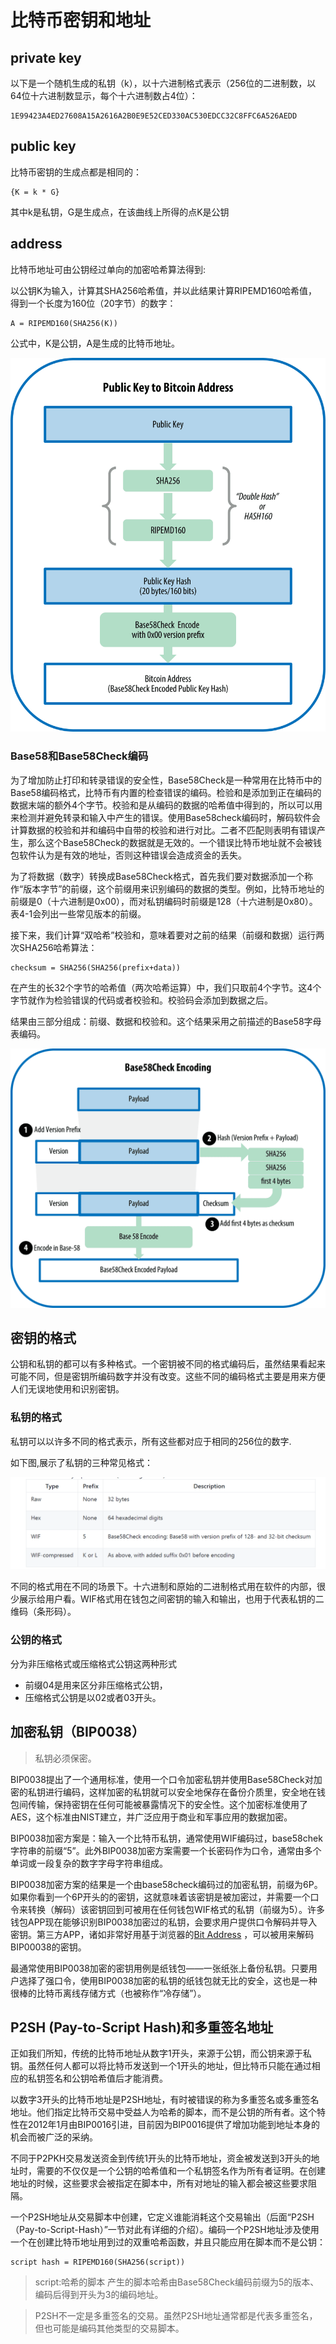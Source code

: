 # 比特币密钥和地址
## private key 
以下是一个随机生成的私钥（k），以十六进制格式表示（256位的二进制数，以64位十六进制数显示，每个十六进制数占4位）：
```
1E99423A4ED27608A15A2616A2B0E9E52CED330AC530EDCC32C8FFC6A526AEDD
```

## public key
比特币密钥的生成点都是相同的：
```
{K = k * G}
```
其中k是私钥，G是生成点，在该曲线上所得的点K是公钥

## address
比特币地址可由公钥经过单向的加密哈希算法得到:

以公钥K为输入，计算其SHA256哈希值，并以此结果计算RIPEMD160哈希值，得到一个长度为160位（20字节）的数字：
```
A = RIPEMD160(SHA256(K))
```
公式中，K是公钥，A是生成的比特币地址。

![](./imgs/address.png)

### Base58和Base58Check编码
为了增加防止打印和转录错误的安全性，Base58Check是一种常用在比特币中的Base58编码格式，比特币有内置的检查错误的编码。检验和是添加到正在编码的数据末端的额外4个字节。校验和是从编码的数据的哈希值中得到的，所以可以用来检测并避免转录和输入中产生的错误。使用Base58check编码时，解码软件会计算数据的校验和并和编码中自带的校验和进行对比。二者不匹配则表明有错误产生，那么这个Base58Check的数据就是无效的。一个错误比特币地址就不会被钱包软件认为是有效的地址，否则这种错误会造成资金的丢失。

为了将数据（数字）转换成Base58Check格式，首先我们要对数据添加一个称作“版本字节”的前缀，这个前缀用来识别编码的数据的类型。例如，比特币地址的前缀是0（十六进制是0x00），而对私钥编码时前缀是128（十六进制是0x80）。表4-1会列出一些常见版本的前缀。

接下来，我们计算“双哈希”校验和，意味着要对之前的结果（前缀和数据）运行两次SHA256哈希算法：
```
checksum = SHA256(SHA256(prefix+data))
```
在产生的长32个字节的哈希值（两次哈希运算）中，我们只取前4个字节。这4个字节就作为检验错误的代码或者校验和。校验码会添加到数据之后。

结果由三部分组成：前缀、数据和校验和。这个结果采用之前描述的Base58字母表编码。

![](./imgs/Base58Check.png)

## 密钥的格式
公钥和私钥的都可以有多种格式。一个密钥被不同的格式编码后，虽然结果看起来可能不同，但是密钥所编码数字并没有改变。这些不同的编码格式主要是用来方便人们无误地使用和识别密钥。
###  私钥的格式
私钥可以以许多不同的格式表示，所有这些都对应于相同的256位的数字.

如下图,展示了私钥的三种常见格式：

![](./imgs/privateKey.png)

不同的格式用在不同的场景下。十六进制和原始的二进制格式用在软件的内部，很少展示给用户看。WIF格式用在钱包之间密钥的输入和输出，也用于代表私钥的二维码（条形码）。
###  公钥的格式
分为非压缩格式或压缩格式公钥这两种形式
- 前缀04是用来区分非压缩格式公钥，
- 压缩格式公钥是以02或者03开头。

## 加密私钥（BIP0038）
> 私钥必须保密。

BIP0038提出了一个通用标准，使用一个口令加密私钥并使用Base58Check对加密的私钥进行编码，这样加密的私钥就可以安全地保存在备份介质里，安全地在钱包间传输，保持密钥在任何可能被暴露情况下的安全性。这个加密标准使用了AES，这个标准由NIST建立，并广泛应用于商业和军事应用的数据加密。

BIP0038加密方案是：输入一个比特币私钥，通常使用WIF编码过，base58chek字符串的前缀“5”。此外BIP0038加密方案需要一个长密码作为口令，通常由多个单词或一段复杂的数字字母字符串组成。

BIP0038加密方案的结果是一个由base58check编码过的加密私钥，前缀为6P。如果你看到一个6P开头的的密钥，这就意味着该密钥是被加密过，并需要一个口令来转换（解码）该密钥回到可被用在任何钱包WIF格式的私钥（前缀为5）。许多钱包APP现在能够识别BIP0038加密过的私钥，会要求用户提供口令解码并导入密钥。第三方APP，诸如非常好用基于浏览器的[Bit Address](http://bitaddress.org/) ，可以被用来解码BIP00038的密钥。

最通常使用BIP0038加密的密钥用例是纸钱包——一张纸张上备份私钥。只要用户选择了强口令，使用BIP0038加密的私钥的纸钱包就无比的安全，这也是一种很棒的比特币离线存储方式（也被称作“冷存储”）。

## P2SH (Pay-to-Script Hash)和多重签名地址
正如我们所知，传统的比特币地址从数字1开头，来源于公钥，而公钥来源于私钥。虽然任何人都可以将比特币发送到一个1开头的地址，但比特币只能在通过相应的私钥签名和公钥哈希值后才能消费。

以数字3开头的比特币地址是P2SH地址，有时被错误的称为多重签名或多重签名地址。他们指定比特币交易中受益人为哈希的脚本，而不是公钥的所有者。这个特性在2012年1月由BIP0016引进，目前因为BIP0016提供了增加功能到地址本身的机会而被广泛的采纳。

不同于P2PKH交易发送资金到传统1开头的比特币地址，资金被发送到3开头的地址时，需要的不仅仅是一个公钥的哈希值和一个私钥签名作为所有者证明。在创建地址的时候，这些要求会被指定在脚本中，所有对地址的输入都会被这些要求阻隔。

一个P2SH地址从交易脚本中创建，它定义谁能消耗这个交易输出（后面“P2SH（Pay-to-Script-Hash）”一节对此有详细的介绍）。编码一个P2SH地址涉及使用一个在创建比特币地址用到过的双重哈希函数，并且只能应用在脚本而不是公钥：
```
script hash = RIPEMD160(SHA256(script))
```
> script:哈希的脚本
产生的脚本哈希由Base58Check编码前缀为5的版本、编码后得到开头为3的编码地址。

> P2SH不一定是多重签名的交易。虽然P2SH地址通常都是代表多重签名，但也可能是编码其他类型的交易脚本。